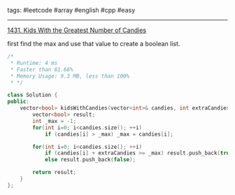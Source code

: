 tags: #leetcode #array #english #cpp #easy

<hr />

[1431. Kids With the Greatest Number of Candies](https://leetcode.com/problems/kids-with-the-greatest-number-of-candies/)

first find the max and use that value to create a boolean list.

```cpp
/*
 * Runtime: 4 ms
 * Faster than 81.66%
 * Memory Usage: 9.3 MB, less than 100%
 * */

class Solution {
public:
    vector<bool> kidsWithCandies(vector<int>& candies, int extraCandies) {
        vector<bool> result;
        int _max = -1;
        for(int i=0; i<candies.size(); ++i)
            if (candies[i] > _max) _max = candies[i];

        for(int i=0; i<candies.size(); ++i)
            if (candies[i] + extraCandies >= _max) result.push_back(true);
            else result.push_back(false);

        return result;
    }
};
```